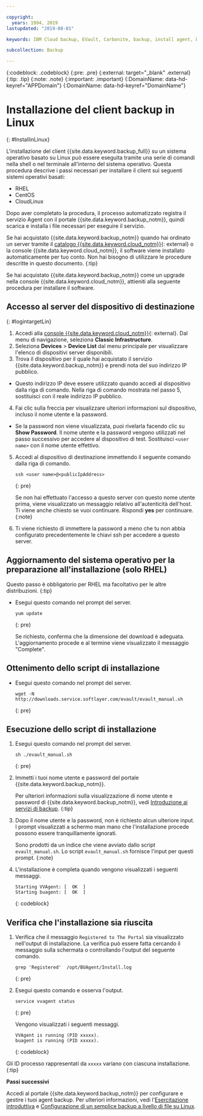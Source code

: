 ```yaml
---

copyright:
  years: 1994, 2019
lastupdated: "2019-08-01"

keywords: IBM Cloud backup, EVault, Carbonite, backup, install agent, Linux

subcollection: Backup

---
```

{:codeblock: .codeblock}
{:pre: .pre}
{:external: target="_blank" .external}
{:tip: .tip}
{:note: .note}
{:important: .important}
{:DomainName: data-hd-keyref="APPDomain"}
{:DomainName: data-hd-keyref="DomainName"}

# Installazione del client backup in Linux
{: #InstallinLinux}

L'installazione del client {{site.data.keyword.backup_full}} su un sistema operativo basato su Linux può essere eseguita tramite una serie di comandi nella shell o nel terminale all'interno del sistema operativo. Questa procedura descrive i passi necessari per installare il client sui seguenti sistemi operativi basati:

- RHEL
- CentOS
- CloudLinux

Dopo aver completato la procedura, il processo automatizzato registra il servizio Agent con il portale {{site.data.keyword.backup_notm}}, quindi scarica e installa i file necessari per eseguire il servizio.

Se hai acquistato {{site.data.keyword.backup_notm}} quando hai ordinato un server tramite il [catalogo {{site.data.keyword.cloud_notm}}](https://{DomainName}/catalog){: external} o la console {{site.data.keyword.cloud_notm}}, il software viene installato automaticamente per tuo conto. Non hai bisogno di utilizzare le procedure descritte in questo documento.
{:tip}

Se hai acquistato {{site.data.keyword.backup_notm}} come un upgrade nella console {{site.data.keyword.cloud_notm}}, attieniti alla seguente procedura per installare il software.

## Accesso al server del dispositivo di destinazione
{: #logintargetLin}

1. Accedi alla [console {{site.data.keyword.cloud_notm}}](https://{DomainName}){: external}. Dal menu di navigazione, seleziona **Classic Infrastructure**.
2. Seleziona **Devices** > **Device List** dal menu principale per visualizzare l'elenco di dispositivi server disponibili.
3. Trova il dispositivo per il quale hai acquistato il servizio {{site.data.keyword.backup_notm}} e prendi nota del suo indirizzo IP pubblico.
  - Questo indirizzo IP deve essere utilizzato quando accedi al dispositivo dalla riga di comando. Nella riga di comando mostrata nel passo 5, sostituisci <publicIpAddress> con il reale indirizzo IP pubblico.
4. Fai clic sulla freccia per visualizzare ulteriori informazioni sul dispositivo, incluso il nome utente e la password.
  - Se la password non viene visualizzata, puoi rivelarla facendo clic su **Show Password**. Il nome utente e la password vengono utilizzati nel passo successivo per accedere al dispositivo di test. Sostituisci `<user name>` con il nome utente effettivo.
5. Accedi al dispositivo di destinazione immettendo il seguente comando dalla riga di comando.
   ```
   ssh <user name>@<publicIpAddress>
   ```
   {: pre}

   Se non hai effettuato l'accesso a questo server con questo nome utente prima, viene visualizzato un messaggio relativo all'autenticità dell'host. Ti viene anche chiesto se vuoi continuare. Rispondi **yes** per continuare.
   {:note}

6. Ti viene richiesto di immettere la password a meno che tu non abbia configurato precedentemente le chiavi ssh per accedere a questo server.

## Aggiornamento del sistema operativo per la preparazione all'installazione (solo RHEL)

Questo passo è obbligatorio per RHEL ma facoltativo per le altre distribuzioni.
{:tip}

- Esegui questo comando nel prompt del server.
  ```
  yum update
  ```
  {: pre}

  Se richiesto, conferma che la dimensione del download è adeguata. L'aggiornamento procede e al termine viene visualizzato il messaggio "Complete".

## Ottenimento dello script di installazione

- Esegui questo comando nel prompt del server.
  ```
  wget -N http://downloads.service.softlayer.com/evault/evault_manual.sh
  ```
  {: pre}

## Esecuzione dello script di installazione

1. Esegui questo comando nel prompt del server.
   ```
   sh ./evault_manual.sh
   ```
   {: pre}

2. Immetti i tuoi nome utente e password del portale {{site.data.keyword.backup_notm}}.

   Per ulteriori informazioni sulla visualizzazione di nome utente e password di {{site.data.keyword.backup_notm}}, vedi [Introduzione ai servizi di backup](/docs/infrastructure/Backup?topic=Backup-getting-started#getting-started).
   {:tip}

3. Dopo il nome utente e la password, non è richiesto alcun ulteriore input. I prompt visualizzati a schermo man mano che l'installazione procede possono essere tranquillamente ignorati.

   Sono prodotti da un indice che viene avviato dallo script `evault_manual.sh`. Lo script `evault_manual.sh` fornisce l'input per questi prompt.
   {:note}

4. L'installazione è completa quando vengono visualizzati i seguenti messaggi.

   ```
   Starting VVAgent: [  OK  ]
   Starting buagent: [  OK  ]
   ```
   {: codeblock}

## Verifica che l'installazione sia riuscita

1. Verifica che il messaggio `Registered to The Portal` sia visualizzato nell'output di installazione. La verifica può essere fatta cercando il messaggio sulla schermata o controllando l'output del seguente comando.
   ```
   grep 'Registered'  /opt/BUAgent/Install.log
   ```
   {: pre}

2. Esegui questo comando e osserva l'output.
   ```
   service vvagent status
   ```
   {: pre}

   Vengono visualizzati i seguenti messaggi.
   ```
   VVAgent is running (PID xxxxx).
   buagent is running (PID xxxxx).
   ```
   {: codeblock}

  Gli ID processo rappresentati da `xxxxx` variano con ciascuna installazione.
  {:tip}

**Passi successivi**

Accedi al portale {{site.data.keyword.backup_notm}} per configurare e gestire i tuoi agent backup. Per ulteriori informazioni, vedi l'[Esercitazione introduttiva](/docs/infrastructure/Backup?topic=Backup-getting-started#getting-started) e [Configurazione di un semplice backup a livello di file su Linux](/docs/infrastructure/Backup?topic=Backup-configureLinuxBackup).
